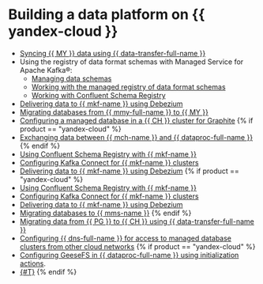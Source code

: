 # Building a data platform on {{ yandex-cloud }}

* [Syncing {{ MY }} data using {{ data-transfer-full-name }}](sync-mysql.md)
* Using the registry of data format schemas with Managed Service for Apache Kafka®:
   * [Managing data schemas](schema-registry-overview.md)
   * [Working with the managed registry of data format schemas](managed-schema-registry.md)
   * [Working with Confluent Schema Registry](confluent-schema-registry.md)
* [Delivering data to {{ mkf-name }} using Debezium](kafka-cdc.md)
* [Migrating databases from {{ mmy-full-name }} to {{ MY }}](mmy-to-mysql-migration.md)
* [Configuring a managed database in a {{ CH }} cluster for Graphite](clickhouse-for-graphite.md)
{% if product == "yandex-cloud" %}
* [Exchanging data between {{ mch-name }} and {{ dataproc-full-name }}](dp-mch-data-exchange.md)
{% endif %}
* [Using Confluent Schema Registry with {{ mkf-name }}](confluent-schema-registry.md)
* [Configuring Kafka Connect for {{ mkf-name }} clusters](kafka-connect.md)
* [Delivering data to {{ mkf-name }} using Debezium](kafka-cdc.md)
{% if product == "yandex-cloud" %}
* [Using Confluent Schema Registry with {{ mkf-name }}](confluent-schema-registry.md)
* [Configuring Kafka Connect for {{ mkf-name }} clusters](kafka-connect.md)
* [Delivering data to {{ mkf-name }} using Debezium](kafka-cdc.md)
* [Migrating databases to {{ mms-name }}](mssql-data-migration.md)
{% endif %}
* [Migrating data from {{ PG }} to {{ CH }} using {{ data-transfer-full-name }}](rdbms-to-clickhouse.md)
* [Configuring {{ dns-full-name }} for access to managed database clusters from other cloud networks](mdb-dns-peering.md)
{% if product == "yandex-cloud" %}
* [Configuring GeeseFS in {{ dataproc-full-name }} using initialization actions](./data-proc-init-actions-geesefs.md).
* [{#T}](migration-via-reindex-api.md)
{% endif %}